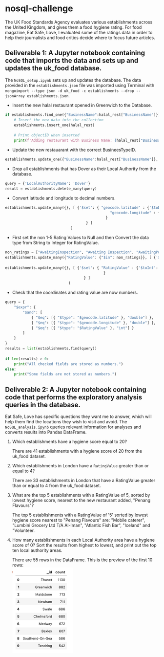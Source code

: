 # nosql-challenge

The UK Food Standards Agency evaluates various establishments across the United Kingdom, and gives them a food hygiene rating. For food magazine, Eat Safe, Love, I evaluated some of the ratings data in order to help their journalists and food critics decide where to focus future articles.

## Deliverable 1: A Jupyter notebook containing code that imports the data and sets up and updates the uk_food database.

The `NoSQL_setup.ipynb` sets up and updates the database. The data provided in the `establishments.json` file was imported using Terminal with `mongoimport --type json -d uk_food -c establishments --drop --jsonArray establishments.json`.

* Insert the new halal restaurant opened in Greenwich to the Database.
  
```python
if establishments.find_one({"BusinessName":halal_rest["BusinessName"]}) == None:
    # Insert the new data into the collection
    establishments.insert_one(halal_rest)
    
    # Print objectID when inserted
    print(f'Adding restaurant with Business Name: {halal_rest["BusinessName"]}')
 ```

* Update the new restauarant with the correct BusineesTypeID.
```python  
establishments.update_one({"BusinessName":halal_rest["BusinessName"]},  {'$set': {'BusinessTypeID': 1}})
```
* Drop all establishments that has Dover as their Local Authority from the database.
```python  
query = {'LocalAuthorityName': 'Dover'}
result = establishments.delete_many(query)
```
* Convert latitude and longitude to decimal numbers.
```python
establishments.update_many({}, [ {'$set': { "geocode.latitude" : {'$toDouble': "$geocode.latitude"},
                                                "geocode.longitude" : {'$toDouble': "$geocode.longitude"}
                                              }
                                     } ]
                              )
```
 * First set the non 1-5 Rating Values to Null and then Convert the data type from String to Integer for RatingValue.   
 ```python
 non_ratings = ["AwaitingInspection", "Awaiting Inspection", "AwaitingPublication", "Pass", "Exempt"]
establishments.update_many({"RatingValue": {"$in": non_ratings}}, [ {'$set':{ "RatingValue" : None}} ])

establishments.update_many({}, [ {'$set': { "RatingValue" : {'$toInt': "$RatingValue"}
                                              }
                                     } ]
                              )
```
* Check that the coordinates and rating value are now numbers.
```python
query = {
    "$expr": {
        "$and": [
            { "$eq": [{ "$type": "$geocode.latitude" }, "double"] },
            { "$eq": [{ "$type": "$geocode.longitude" }, "double"] },
            { "$eq": [{ "$type": "$RatingValue" }, "int"] }  
        ]
    }
}
results = list(establishments.find(query))

if len(results) > 0:
    print("All checked fields are stored as numbers.")
else:
    print("Some fields are not stored as numbers.")
```

## Deliverable 2: A Jupyter notebook containing code that performs the exploratory analysis queries in the database.

Eat Safe, Love has specific questions they want me to answer, which will help them find the locations they wish to visit and avoid. The `NoSQL_analysis.ipynb` queries relevant information for analyses and converts results into Pandas DataFrame.

1. Which establishments have a hygiene score equal to 20?

   There are 41 establishments with a hygiene score of 20 from the uk_food dataset. 

2. Which establishments in London have a `RatingValue` greater than or equal to 4?                                       

   There are 33 establishments in London that have a RatingValue greater than or equal to 4 from the uk_food dataset.

3. What are the top 5 establishments with a RatingValue of 5, sorted by lowest hygiene score, nearest to the new restaurant added, "Penang Flavours"?                                                                                 

   The top 5 establishments with a RatingValue of '5' sorted by lowest hygiene score nearest to "Penang Flavours" are: "Mobile caterer", "Lumbini Grocery Ltd T/A Al-Iman", "Atlantic Fish Bar", "Iceland" and "Volunteer.            

4. How many establishments in each Local Authority area have a hygiene score of 0? Sort the results from highest to lowest, and print out the top ten local authority areas.

   There are 55 rows in the DataFrame. This is the preview of the first 10 rows:                                                                                                                                                              
   ![alt text](image.png)
